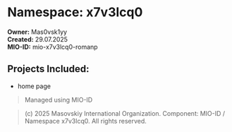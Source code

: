 # Namespace: x7v3lcq0

**Owner:** Mas0vsk1yy  
**Created:** 29.07.2025  
**MIO-ID:** mio-x7v3lcq0-romanp

## Projects Included:
- home page

> Managed using MIO-ID

> (c) 2025 Masovskiy International Organization. Component: MIO-ID / Namespace x7v3lcq0. All rights reserved.
